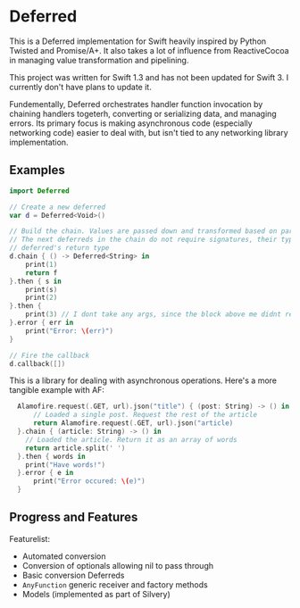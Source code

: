 # Deferred

This is a Deferred implementation for Swift heavily inspired by Python Twisted and Promise/A+. It also takes a lot of influence from ReactiveCocoa in managing value transformation and pipelining. 

This project was written for Swift 1.3 and has not been updated for Swift 3. I currently don't have plans to update it. 

Fundementally, Deferred orchestrates handler function invocation by chaining handlers togeterh, converting or serializing data, and managing errors. Its primary focus is making asynchronous code (especially networking code) easier to deal with, but isn't tied to any networking library implementation. 

## Examples
```swift
import Deferred

// Create a new deferred
var d = Deferred<Void>()

// Build the chain. Values are passed down and transformed based on parameter types
// The next deferreds in the chain do not require signatures, their type is inferred from the previous 
// deferred's return type
d.chain { () -> Deferred<String> in
    print(1)
    return f
}.then { s in
    print(s)
    print(2)
}.then {
    print(3) // I dont take any args, since the block above me didnt reutn a deferred
}.error { err in
    print("Error: \(err)")
}

// Fire the callback 
d.callback([])
```

This is a library for dealing with asynchronous operations. Here's a more tangible example with AF:
```swift
  Alamofire.request(.GET, url).json("title") { (post: String) -> () in
      // Loaded a single post. Request the rest of the article
      return Alamofire.request(.GET, url).json("article)
  }.chain { (article: String) -> () in
    // Loaded the article. Return it as an array of words
    return article.split(' ')
  }.then { words in
    print("Have words!")
  }.error { e in
      print("Error occured: \(e)")
  }
```

## Progress and Features

Featurelist: 

- Automated conversion
- Conversion of optionals allowing nil to pass through 
- Basic conversion Deferreds
- `AnyFunction` generic receiver and factory methods
- Models (implemented as part of Silvery)




